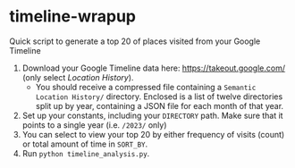# timeline-wrapup

Quick script to generate a top 20 of places visited from your Google Timeline

1. Download your Google Timeline data here: https://takeout.google.com/ (only select _Location History_). 
   - You should receive a compressed file containing a `Semantic Location History/` directory. Enclosed is a list of twelve directories split up by year, containing a JSON file for each month of that year. 
3. Set up your constants, including your `DIRECTORY` path. Make sure that it points to a single year (i.e. `/2023/` only) 
4. You can select to view your top 20 by either frequency of visits (count) or total amount of time in `SORT_BY`. 
5. Run `python timeline_analysis.py`. 
